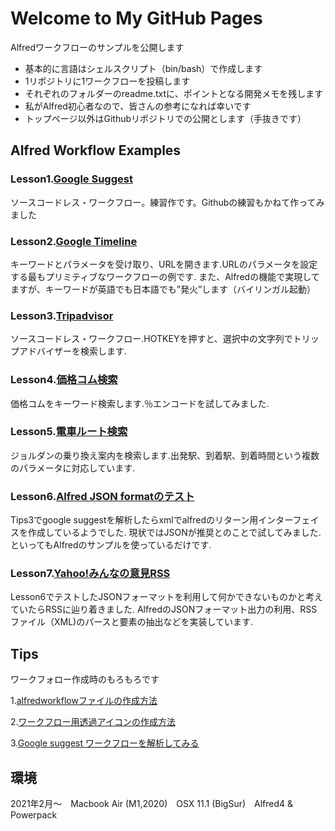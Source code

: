 # Welcome to My GitHub Pages

Alfredワークフローのサンプルを公開します
- 基本的に言語はシェルスクリプト（bin/bash）で作成します
- 1リポジトリに1ワークフローを投稿します
- それぞれのフォルダーのreadme.txtに、ポイントとなる開発メモを残します
- 私がAlfred初心者なので、皆さんの参考になれば幸いです
- トップページ以外はGithubリポジトリでの公開とします（手抜きです）

## Alfred Workflow Examples

### Lesson1.[Google Suggest](https://github.com/KitanoTamotsu/googlesuggest)
ソースコードレス・ワークフロー。練習作です。Githubの練習もかねて作ってみました

### Lesson2.[Google Timeline](https://github.com/KitanoTamotsu/googletimeline)
キーワードとパラメータを受け取り、URLを開きます.URLのパラメータを設定する最もプリミティブなワークフローの例です.
また、Alfredの機能で実現してますが、キーワードが英語でも日本語でも”発火”します（バイリンガル起動）

### Lesson3.[Tripadvisor](https://github.com/KitanoTamotsu/tripadvisor)
ソースコードレス・ワークフロー.HOTKEYを押すと、選択中の文字列でトリップアドバイザーを検索します.

### Lesson4.[価格コム検索](https://github.com/KitanoTamotsu/kakaku.comKeywordSearch)
価格コムをキーワード検索します.％エンコードを試してみました.

### Lesson5.[電車ルート検索](https://github.com/KitanoTamotsu/norikae)
ジョルダンの乗り換え案内を検索します.出発駅、到着駅、到着時間という複数のパラメータに対応しています.

### Lesson6.[Alfred JSON formatのテスト](https://github.com/KitanoTamotsu/testjson)
Tips3でgoogle suggestを解析したらxmlでalfredのリターン用インターフェイスを作成しているようでした.
現状ではJSONが推奨とのことで試してみました.といってもAlfredのサンプルを使っているだけです.

### Lesson7.[Yahoo!みんなの意見RSS](https://github.com/KitanoTamotsu/yahoo)
Lesson6でテストしたJSONフォーマットを利用して何かできないものかと考えていたらRSSに辿り着きました.
AlfredのJSONフォーマット出力の利用、RSSファイル（XML)のパースと要素の抽出などを実装しています.


## Tips
ワークフォロー作成時のもろもろです

 1.[alfredworkflowファイルの作成方法](https://github.com/KitanoTamotsu/tips1/)
 
 2.[ワークフロー用透過アイコンの作成方法](https://github.com/KitanoTamotsu/tips2/)

 3.[Google suggest ワークフローを解析してみる](https://github.com/KitanoTamotsu/tips3/)



## 環境
2021年2月〜　Macbook Air (M1,2020)　OSX 11.1 (BigSur)　Alfred4 & Powerpack
